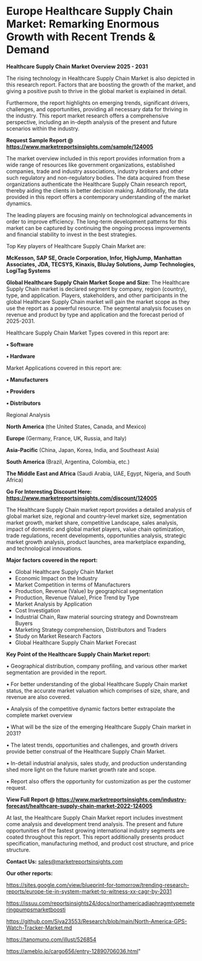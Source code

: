 # Europe Healthcare Supply Chain Market: Remarking Enormous Growth with Recent Trends & Demand

<Strong> Healthcare Supply Chain Market Overview 2025 - 2031</strong>

The rising technology in Healthcare Supply Chain Market is also depicted in this research report. Factors that are boosting the growth of the market, and giving a positive push to thrive in the global market is explained in detail.

Furthermore, the report highlights on emerging trends, significant drivers, challenges, and opportunities, providing all necessary data for thriving in the industry. This report market research offers a comprehensive perspective, including an in-depth analysis of the present and future scenarios within the industry.

<strong>Request Sample Report @ <a href=https://www.marketreportsinsights.com/sample/124005>https://www.marketreportsinsights.com/sample/124005</a></strong>

The market overview included in this report provides information from a wide range of resources like government organizations, established companies, trade and industry associations, industry brokers and other such regulatory and non-regulatory bodies. The data acquired from these organizations authenticate the Healthcare Supply Chain research report, thereby aiding the clients in better decision making. Additionally, the data provided in this report offers a contemporary understanding of the market dynamics.

The leading players are focusing mainly on technological advancements in order to improve efficiency. The long-term development patterns for this market can be captured by continuing the ongoing process improvements and financial stability to invest in the best strategies.

Top Key players of Healthcare Supply Chain Market are:

<strong>McKesson, SAP SE, Oracle Corporation, Infor, HighJump, Manhattan Associates, JDA, TECSYS, Kinaxis, BluJay Solutions, Jump Technologies, LogiTag Systems</strong>

<strong><b>Global Healthcare Supply Chain Market Scope and Size:</b></strong>
The Healthcare Supply Chain market is declared segment by company, region (country), type, and application. Players, stakeholders, and other participants in the global Healthcare Supply Chain market will gain the market scope as they use the report as a powerful resource. The segmental analysis focuses on revenue and product by type and application and the forecast period of 2025-2031.

Healthcare Supply Chain Market Types covered in this report are:

<strong>• Software

• Hardware</strong>

Market Applications covered in this report are:

<strong>• Manufacturers

• Providers

• Distributors</strong> 

Regional Analysis

<strong>North America</strong> (the United States, Canada, and Mexico)

<strong>Europe</strong> (Germany, France, UK, Russia, and Italy)

<strong>Asia-Pacific</strong> (China, Japan, Korea, India, and Southeast Asia)

<strong>South America</strong> (Brazil, Argentina, Colombia, etc.)

<strong>The Middle East and Africa</strong> (Saudi Arabia, UAE, Egypt, Nigeria, and South Africa)

<strong>Go For Interesting Discount Here: <a href=https://www.marketreportsinsights.com/discount/124005>https://www.marketreportsinsights.com/discount/124005</a></strong>

The Healthcare Supply Chain market report provides a detailed analysis of global market size, regional and country-level market size, segmentation market growth, market share, competitive Landscape, sales analysis, impact of domestic and global market players, value chain optimization, trade regulations, recent developments, opportunities analysis, strategic market growth analysis, product launches, area marketplace expanding, and technological innovations.

<strong><b>Major factors covered in the report:</b></strong>
<ul>
  <li>Global Healthcare Supply Chain Market </li>
  <li>Economic Impact on the Industry</li>
  <li>Market Competition in terms of Manufacturers</li>
  <li>Production, Revenue (Value) by geographical segmentation</li>
  <li>Production, Revenue (Value), Price Trend by Type</li>
  <li>Market Analysis by Application</li>
  <li>Cost Investigation</li>
  <li>Industrial Chain, Raw material sourcing strategy and Downstream Buyers</li>
  <li>Marketing Strategy comprehension, Distributors and Traders</li>
  <li>Study on Market Research Factors</li>
  <li>Global Healthcare Supply Chain Market Forecast</li>
</ul>

<strong><b>Key Point of the Healthcare Supply Chain Market report:</b></strong>

• Geographical distribution, company profiling, and various other market segmentation are provided in the report.

• For better understanding of the global Healthcare Supply Chain market status, the accurate market valuation which comprises of size, share, and revenue are also covered.

• Analysis of the competitive dynamic factors better extrapolate the complete market overview

• What will be the size of the emerging Healthcare Supply Chain market in 2031?

• The latest trends, opportunities and challenges, and growth drivers provide better construal of the Healthcare Supply Chain Market.

• In-detail industrial analysis, sales study, and production understanding shed more light on the future market growth rate and scope.

• Report also offers the opportunity for customization as per the customer request.

<strong><b>View Full Report @ <a href=https://www.marketreportsinsights.com/industry-forecast/healthcare-supply-chain-market-2022-124005>https://www.marketreportsinsights.com/industry-forecast/healthcare-supply-chain-market-2022-124005</a></b></strong>


At last, the Healthcare Supply Chain Market report includes investment come analysis and development trend analysis. The present and future opportunities of the fastest growing international industry segments are coated throughout this report. This report additionally presents product specification, manufacturing method, and product cost structure, and price structure.

<strong>Contact Us:</strong>
sales@marketreportsinsights.com

<strong>Our other reports:</strong>

<a href=https://sites.google.com/view/blueprint-for-tomorrow/trending-research-reports/europe-tie-in-system-market-to-witness-xx-cagr-by-2031>https://sites.google.com/view/blueprint-for-tomorrow/trending-research-reports/europe-tie-in-system-market-to-witness-xx-cagr-by-2031</a>

<a href=https://issuu.com/reportsinsights24/docs/northamericadiaphragmtypemeteringpumpsmarketboosti>https://issuu.com/reportsinsights24/docs/northamericadiaphragmtypemeteringpumpsmarketboosti</a>

<a href=https://github.com/Siya23553/Research/blob/main/North-America-GPS-Watch-Tracker-Market.md>https://github.com/Siya23553/Research/blob/main/North-America-GPS-Watch-Tracker-Market.md</a>

<a href=https://tanomuno.com/illust/526854>https://tanomuno.com/illust/526854</a>

<a href=https://ameblo.jp/cargo656/entry-12890706036.html>https://ameblo.jp/cargo656/entry-12890706036.html</a>"
